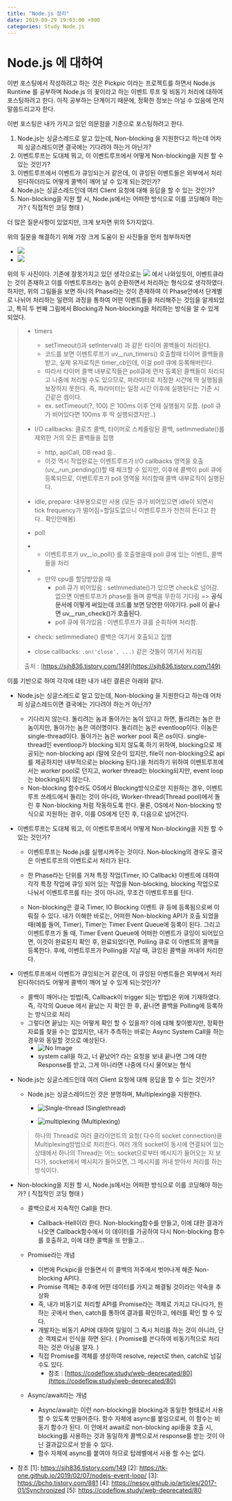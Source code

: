 ```yaml
---
title: "Node.js 정리"
date: 2019-09-29 19:03:00 +900
categories: Study Node.js
---
```


# Node.js 에 대하여

이번 포스팅에서 작성하려고 하는 것은 Pickpic 이라는 프로젝트를 하면서 Node.js Runtime 를 공부하며 Node.js 의 꽃이라고 하는 이벤트 루프 및 비동기 처리에 대하여 포스팅하려고 한다. 아직 공부하는 단계이기 때문에, 정확한 정보는 아닐 수 있음에 먼저 말씀드리고자 한다.

이번 포스팅은 내가 가지고 있던 의문점을 기준으로 포스팅하려고 한다. 

1. Node.js는 싱글스레드로 알고 있는데, Non-blocking 을 지원한다고 하는데 어차피 싱글스레드이면 결국에는 기다려야 하는거 아닌가? 
1. 이벤트루프는 도대체 뭐고, 이 이벤트루프에서 어떻게 Non-blocking을 지원 할 수 있는 것인가?
1. 이벤트루프에서 이벤트가 큐잉되는거 같은데, 이 큐잉된 이벤트들은 외부에서 처리된다하더라도 어떻게 콜백이 깨어 날 수 있게 되는것인가?
1. Node.js는 싱글스레드인데 여러 Client 요청에 대해 응답을 할 수 있는 것인가?
1. Non-blocking을 지원 할 시, Node.js에서는 어떠한 방식으로 이를 코딩해야 하는 가? ( 직접적인 코딩 형태 ) 

더 많은 질문사항이 있었지만, 크게 보자면 위의 5가지었다. 

위의 질문을 해결하기 위해 가장 크게 도움이 된 사진들을 먼저 첨부하자면
- ![](https://user-images.githubusercontent.com/13212502/52569657-0c00fd00-2e55-11e9-8488-0c7b723cb922.png)
- ![](https://img1.daumcdn.net/thumb/R1280x0/?scode=mtistory2&fname=http%3A%2F%2Fcfile22.uf.tistory.com%2Fimage%2F997A063B5AD8B56E05044F)

위의 두 사진이다. 기존에 잘못가지고 있던 생각으로는 ![](https://img1.daumcdn.net/thumb/R1280x0/?scode=mtistory2&fname=http%3A%2F%2Fcfile26.uf.tistory.com%2Fimage%2F9939434A5AD96F4E095C9C) 에서 나와있듯이, 이벤트큐라는 것이 존재하고 이를 이벤트루프라는 놈이 순환하면서 처리하는 형식으로 생각하였다. 하지만, 위의 그림들을 보면 하나의 Phase라는 것이 존재하여 이 Phase안에서 단계별로 나뉘어 처리하는 일련의 과정을 통하여 어떤 이벤트들을 처리해주는 것임을 알게되었고, 특히 두 번째 그림에서 Blocking과 Non-blocking을 처리하는 방식을 알 수 있게 되었다. 

> - timers
>
>   - setTimeout()과 setInterval() 과 같은 타이머 콜백들이 처리된다.
>   - 코드를 보면 이벤트루프가 uv__run_timers() 호출할때 타이머 콜백들을 받고, 실제 유저로직은 timer_cb인데, 이걸 poll 큐에 등록해버린다.
>   - 따라서 타이머 콜백 내부로직들은 poll큐에 먼저 등록된 콜백들이 처리되고 나중에 처리될 수도 있으므로, 파라미터로 지정한 시간에 딱 실행됨을 보장하지 못한다. 즉, 파라미터는 일정 시간 이후에 실행된다는 기준 시간같은 셈이다.
>   - ex. setTimeout(?, 100) 은 100ms 이후 언제 실행될지 모름. (poll 큐가 비어있다면 100ms 후 딱 실행되겠지만..)
>
> - I/O callbacks: 클로즈 콜백, 타이머로 스케줄링된 콜백, setImmediate()를 제외한 거의 모든 콜백들을 집행
>
>   - http, apiCall, DB read 등..
>   - 이것 역시 작업완료는 이벤트루프가 I/O callbacks 영역을 호출(uv__run_pending())할 때 체크할 수 있지만, 이후에 콜백이 poll 큐에 등록되므로, 이벤트루프가 poll 영역을 처리할때 콜백 내부로직이 실행된다.
>
> - idle, prepare: 내부용으로만 사용 (모든 큐가 비어있으면 idle이 되면서 tick frequency가 떨어짐=할일도없으니 이벤트루프가 천천히 돈다고 한다.. 확인안해봄)
>
> - poll
>
> - - 이벤트루프가 uv__io_poll() 를 호출했을때 poll 큐에 있는 이벤트, 콜백들을 처리
>
> - - 만약 cpu를 할당받았을 때
>     - poll 큐가 비어있음 : setImmediate()가 있으면 check로 넘어감. 없으면 이벤트루프가 phase를 돌며 콜백을 무한히 기다림 => **공식문서에 이렇게 써있는데 코드를 보면 당연한 이야기다. poll 이 끝나면 uv__run_check()가 호출된다.**
>     - poll 큐에 뭐가있음 : 이벤트루프가 큐를 순회하며 처리함.
>
> - check: setImmediate() 콜백은 여기서 호출되고 집행
>
> - close callbacks: `.on('close', ...)` 같은 것들이 여기서 처리됨
>
> 출처 : [https://sjh836.tistory.com/149](https://sjh836.tistory.com/149)

이를 기반으로 하여 각각에 대한 내가 내린 결론은 아래와 같다. 

- Node.js는 싱글스레드로 알고 있는데, Non-blocking 을 지원한다고 하는데 어차피 싱글스레드이면 결국에는 기다려야 하는거 아닌가? 
  - 기다리지 않는다. 돌리려는 놈과 돌아가는 놈이 있다고 하면, 돌리려는 놈은 한 놈이지만, 돌아가는 놈은 여러명이다. 돌리려는 놈은 eventloop이다. 이놈은 single-thread이다. 돌아가는 놈은 worker pool 혹은 os이다. single-thread인 eventloop가 blocking 되지 않도록 하기 위하여, blocking으로 제공되는 non-blocking api (말에 모순이 있지만, file이 non-blocking으로 api를 제공하지만 내부적으로는 blocking 된다.)을 처리하기 위하여 이벤트루프에서는 worker pool로 던지고, worker thread는 blocking되지만, event loop는 blocking되지 않는다.
  - Non-blocking 함수라도 OS에서 Blocking방식으로만 지원하는 경우, 이벤트루프 쓰레드에서 돌리는 것이 아니라, Worker-thread(Thread pool)에서 돌린 후 Non-blocking 처럼 작동하도록 한다. 물론, OS에서 Non-blocking 방식으로 지원하는 경우, 이를 OS에게 던진 후, 다음으로 넘어간다.


- 이벤트루프는 도대체 뭐고, 이 이벤트루프에서 어떻게 Non-blocking을 지원 할 수 있는 것인가?
  - 이벤트루프는 Node.js를 실행시켜주는 것이다. Non-blocking의 경우도 결국은 이벤트루프의 이벤트로서 처리가 된다.
  
  - 한 Phase라는 단위를 거쳐 특정 작업(Timer, IO Callback) 이벤트에 대하여 각각 특정 작업에 큐잉 되어 있는 작업을 
    Non-blocking, blocking 작업으로 나눠서 이벤트루프를 타는 것이 아니라, 무조건 이벤트루프를 탄다. 
    
  - Non-blocking은 결국 Timer, IO Blocking 이벤트 큐 등에 등록됨으로써 이뤄질 수 있다. 내가 이해한 바로는, 어떠한 Non-blocking API가 호출 되었을 때(예를 들어, Timer), Timer는 Timer Event Queue에 등록이 된다. 그리고 이벤트루프가 돌 때, Timer Event Queue에 어떠한 이벤트가 큐잉이 되어있으면, 이것이 완료된지 확인 후, 완료되었다면, Polling 큐로 이 이벤트의 콜백을 등록한다. 후에, 이벤트루프가 Polling을 지날 때, 큐잉된 콜백을 꺼내어 처리한다.
  
- 이벤트루프에서 이벤트가 큐잉되는거 같은데, 이 큐잉된 이벤트들은 외부에서 처리된다하더라도 어떻게 콜백이 깨어 날 수 있게 되는것인가?
  - 콜백이 깨어나는 방법(즉, Callback이 trigger 되는 방법)은 위에 기재하였다. 즉, 각각의 Queue 에서 끝났는 지 확인 한 후, 끝나면 콜백을 Polling에 등록하는 방식으로 처리
  - 그렇다면 끝났는 지는 어떻게 확인 할 수 있을까? 이에 대해 찾아봤지만, 정확한 자료를 찾을 수는 없었지만, 내가 추측하는 바로는 Async System Call을 하는 경우와 동일할 것으로 예상된다. 
    - ![No Image](https://nesoy.github.io/assets/posts/20170127/Non-Blocking.jpg)
    - system call을 하고, 너 끝났어? 라는 요청을 보내 끝나면 그에 대한 Response를 받고, 그게 아니라면 나중에 다시 물어보는 형식

- Node.js는 싱글스레드인데 여러 Client 요청에 대해 응답을 할 수 있는 것인가?
  - Node.js는 싱글스레이드인 것은 분명하며, Multiplexing을 지원한다.

    - ![Single-thread](https://yonghyunlee.gitlab.io/assets/img/nodejs-structure-4.png) 
   (Singlethread)

    - ![multiplexing](https://t1.daumcdn.net/cfile/tistory/213CDE485326FB0031)
   (Multiplexing)

   > 하나의 Thread로 여러 클라이언트의 요청( 다수의 socket connection)을 Multiplexing방법으로 처리한다. 여러 개의 socket이 동시에 연결되어 있는 상태에서 하나의 Thread는 어느 socket으로부터 메시지가 들어오는 지 보다가, socket에서 메시지가 들어오면, 그 메시지를 꺼내 받아서 처리를 하는 방식이다. 

- Non-blocking을 지원 할 시, Node.js에서는 어떠한 방식으로 이를 코딩해야 하는 가? ( 직접적인 코딩 형태 )     

  - 콜백으로서 지속적인 Call을 한다. 
    
    - Callback-Hell이라 한다. Non-blocking함수를 만들고, 이에 대한 결과가 나오면 Callback함수에서 이 데이터를 가공하여 다시 Non-blocking 함수를 호출하고, 이에 대한 콜백을 또 만들고... 
  - Promise라는 개념
  	- 이번에 Pickpic을 만들면서 이 콜백의 저주에서 벗어나게 해준 Non-blocking API다. 
  	- Promise 객체는 추후에 어떤 데이터를 가지고 해결될 것이라는 약속을 추상화
  	- 즉, 내가 비동기로 처리할 API를 Promise라는 객체로 가지고 다니다가, 원하는 곳에서 then, catch를 통하여 결과를 확인하고, 에러를 확인 할 수 있다. 
  	- 개발자는 비동기 API에 대하여 일일이 그 즉시 처리를 하는 것이 아니라, 단순 객체로서 인식을 하면 된다. ( Promise를 쓴다하여 비동기적으로 처리하는 것은 아님을 알자. )
  	- 직접 Promise를 객체를 생성하여 resolve, reject로 then, catch로 넘길 수도 있다.
  	  - 참조 : [https://codeflow.study/web-deprecated/80](https://codeflow.study/web-deprecated/80)
  - Async/await라는 개념
    - Async/await는 이런 non-blocking을 blocking과 동일한 형태로서 사용 할 수 있도록 만들어준다. 함수 자체에 async를 붙임으로써, 이 함수는 비동기 함수가 된다. 이 안에서 await로 non-blocking api들을 호출 시, blocking를 사용하는 것과 동일하게 콜백으로서 response를 받는 것이 아닌 결과값으로서 받을 수 있다.
    - 함수 자체에 async를 붙여야 하므로 탑레벨에서 사용 할 수는 없다.




* 참조
  \[1]: https://sjh836.tistory.com/149
  \[2]: https://tk-one.github.io/2019/02/07/nodejs-event-loop/
  \[3]: https://bcho.tistory.com/881
  \[4]: https://nesoy.github.io/articles/2017-01/Synchronized
  \[5]: https://codeflow.study/web-deprecated/80